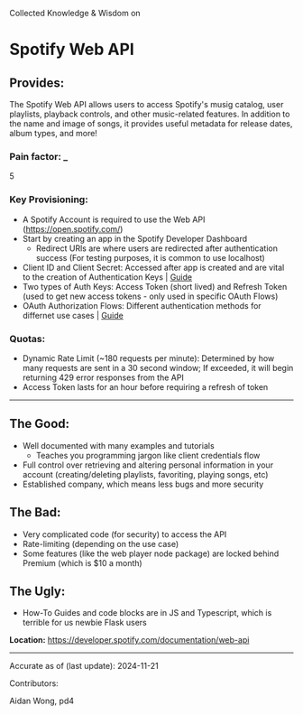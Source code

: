Collected Knowledge & Wisdom on
# Spotify Web API

## Provides:
The Spotify Web API allows users to access Spotify's musig catalog, user playlists, playback controls, and other music-related features. In addition to the name and image of songs, it provides useful metadata for release dates, album types, and more! 



### Pain factor: _
5

### Key Provisioning:     

- A Spotify Account is required to use the Web API (https://open.spotify.com/)
- Start by creating an app in the Spotify Developer Dashboard
    - Redirect URls are where users are redirected after authentication success (For testing purposes, it is common to use localhost)
- Client ID and Client Secret: Accessed after app is created and are vital to the creation of Authentication Keys | [Guide](https://developer.spotify.com/documentation/web-api/concepts/apps)
- Two types of Auth Keys: Access Token (short lived) and Refresh Token (used to get new access tokens - only used in specific OAuth Flows)
- OAuth Authorization Flows: Different authentication methods for differnet use cases | [Guide](https://developer.spotify.com/documentation/web-api/concepts/authorization)



### Quotas:
- Dynamic Rate Limit (~180 requests per minute): Determined by how many requests are sent in a 30 second window; If exceeded, it will begin returning 429 error responses from the API
- Access Token lasts for an hour before requiring a refresh of token

---

## The Good:
- Well documented with many examples and tutorials
    - Teaches you programming jargon like client credentials flow
- Full control over retrieving and altering personal information in your account (creating/deleting playlists, favoriting, playing songs, etc)
- Established company, which means less bugs and more security

## The Bad:
- Very complicated code (for security) to access the API
- Rate-limiting (depending on the use case)
- Some features (like the web player node package) are locked behind Premium (which is $10 a month)


## The Ugly:
- How-To Guides and code blocks are in JS and Typescript, which is terrible for us newbie Flask users 


**Location:** https://developer.spotify.com/documentation/web-api

---

Accurate as of (last update):    2024-11-21

Contributors:

Aidan Wong, pd4  
